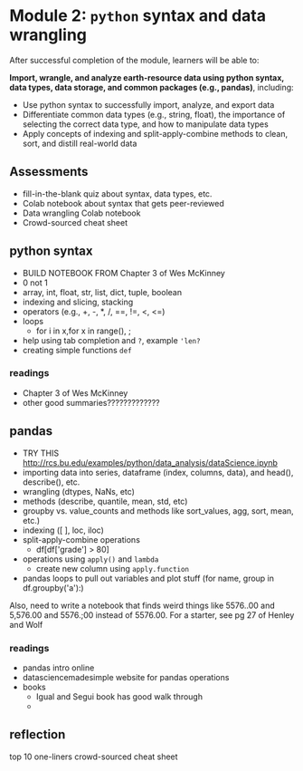# Module 2: `python` syntax and data wrangling

After successful completion of the module, learners will be able to:

**Import, wrangle, and analyze earth-resource data using python syntax, data types, data storage, and common packages (e.g., pandas)**, including:
- Use python syntax to successfully import, analyze, and export data
- Differentiate common data types (e.g., string, float), the importance of selecting the correct data type, and how to manipulate data types
- Apply concepts of indexing and split-apply-combine methods to clean, sort, and distill real-world data

## Assessments
- fill-in-the-blank quiz about syntax, data types, etc.
- Colab notebook about syntax that gets peer-reviewed
- Data wrangling Colab notebook
- Crowd-sourced cheat sheet

## python syntax
- BUILD NOTEBOOK FROM Chapter 3 of Wes McKinney
- 0 not 1
- array, int, float, str, list, dict, tuple, boolean
- indexing and slicing, stacking
- operators (e.g., +, -, \*, /, ==, !=, <, <=)
- loops
  - for i in x,for x in range(), ;
- help using tab completion and `?`, example `'len?`
- creating simple functions `def`

### readings
- Chapter 3 of Wes McKinney
- other good summaries?????????????

## pandas
- TRY THIS http://rcs.bu.edu/examples/python/data_analysis/dataScience.ipynb
- importing data into series, dataframe (index, columns, data), and head(), describe(), etc.
- wrangling (dtypes, NaNs, etc)
- methods (describe, quantile, mean, std, etc)
- groupby vs. value_counts and methods like sort_values, agg, sort, mean, etc.)
- indexing ([ ], loc, iloc)
- split-apply-combine operations
  - df[df['grade'] > 80]
- operations using `apply()` and `lambda`
  - create new column using `apply.function`
- pandas loops to pull out variables and plot stuff (for name, group in df.groupby('a'):)

Also, need to write a notebook that finds weird things like 5576..00 and 5,576.00 and 5576.;00 instead of 5576.00. For a starter, see pg 27 of Henley and Wolf

### readings
- pandas intro online
- datasciencemadesimple website for pandas operations
- books
  - Igual and Segui book has good walk through
  -

## reflection
top 10 one-liners crowd-sourced cheat sheet
